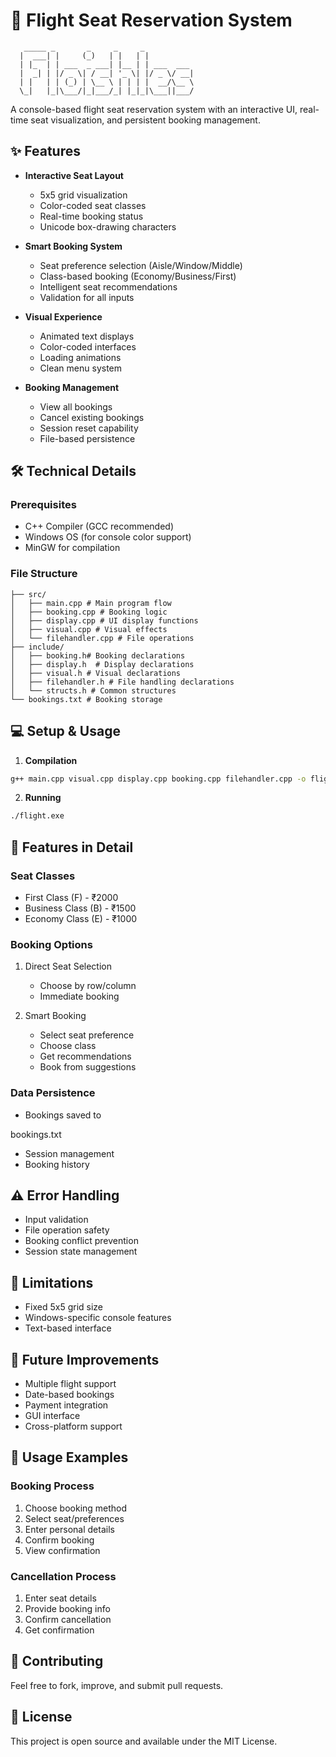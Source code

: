 # 🛫 Flight Seat Reservation System

```ascii
   _____ _       _     _     _            
  |  ___| |     (_)   | |   | |           
  | |_  | | ___  _ ___| |__ | | ___  ___  
  |  _| | |/ _ \| / __| '_ \| |/ _ \/ __| 
  | |   | | (_) | \__ \ | | | |  __/\__ \ 
  \_|   |_|\___/|_|___/_| |_|_|\___||___/ 
```

A console-based flight seat reservation system with an interactive UI, real-time seat visualization, and persistent booking management.

## ✨ Features

- **Interactive Seat Layout**
  - 5x5 grid visualization
  - Color-coded seat classes
  - Real-time booking status
  - Unicode box-drawing characters

- **Smart Booking System**
  - Seat preference selection (Aisle/Window/Middle)
  - Class-based booking (Economy/Business/First)
  - Intelligent seat recommendations
  - Validation for all inputs

- **Visual Experience**
  - Animated text displays
  - Color-coded interfaces
  - Loading animations
  - Clean menu system

- **Booking Management**
  - View all bookings
  - Cancel existing bookings
  - Session reset capability
  - File-based persistence

## 🛠 Technical Details

### Prerequisites
- C++ Compiler (GCC recommended)
- Windows OS (for console color support)
- MinGW for compilation

### File Structure
```
├── src/
│   ├── main.cpp # Main program flow
│   ├── booking.cpp # Booking logic
│   ├── display.cpp # UI display functions
│   ├── visual.cpp # Visual effects
│   └── filehandler.cpp # File operations
├── include/
│   ├── booking.h# Booking declarations
│   ├── display.h  # Display declarations
│   ├── visual.h # Visual declarations
│   ├── filehandler.h # File handling declarations
│   └── structs.h # Common structures
└── bookings.txt # Booking storage
```

## 💻 Setup & Usage

1. **Compilation**
```bash
g++ main.cpp visual.cpp display.cpp booking.cpp filehandler.cpp -o flight.exe
```

2. **Running**
```bash
./flight.exe
```

## 🎯 Features in Detail

### Seat Classes
- First Class (F) - ₹2000
- Business Class (B) - ₹1500
- Economy Class (E) - ₹1000

### Booking Options
1. Direct Seat Selection
   - Choose by row/column
   - Immediate booking

2. Smart Booking
   - Select seat preference
   - Choose class
   - Get recommendations
   - Book from suggestions

### Data Persistence
- Bookings saved to 

bookings.txt


- Session management
- Booking history

## ⚠️ Error Handling
- Input validation
- File operation safety
- Booking conflict prevention
- Session state management

## 🔄 Limitations
- Fixed 5x5 grid size
- Windows-specific console features
- Text-based interface

## 🚀 Future Improvements
- Multiple flight support
- Date-based bookings
- Payment integration
- GUI interface
- Cross-platform support

## 📝 Usage Examples

### Booking Process
1. Choose booking method
2. Select seat/preferences
3. Enter personal details
4. Confirm booking
5. View confirmation

### Cancellation Process
1. Enter seat details
2. Provide booking info
3. Confirm cancellation
4. Get confirmation

## 🤝 Contributing
Feel free to fork, improve, and submit pull requests.

## 📄 License
This project is open source and available under the MIT License.
